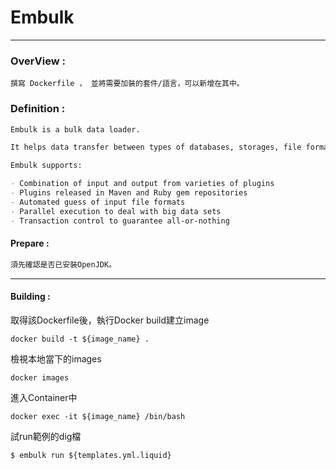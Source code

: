 # Embulk

***
### OverView :
```
撰寫 Dockerfile ， 並將需要加裝的套件/語言，可以新增在其中。
```
### Definition :
```markdown
Embulk is a bulk data loader. 

It helps data transfer between types of databases, storages, file formats, cloud services, and else.

Embulk supports:

- Combination of input and output from varieties of plugins
- Plugins released in Maven and Ruby gem repositories
- Automated guess of input file formats
- Parallel execution to deal with big data sets
- Transaction control to guarantee all-or-nothing
```
#### Prepare :
```markdown
須先確認是否已安裝OpenJDK。
```
***

#### Building  :
取得該Dockerfile後，執行Docker build建立image
```
docker build -t ${image_name} .
```
檢視本地當下的images
```
docker images
```
進入Container中
```
docker exec -it ${image_name} /bin/bash
```
試run範例的dig檔

``$ embulk run ${templates.yml.liquid}``
